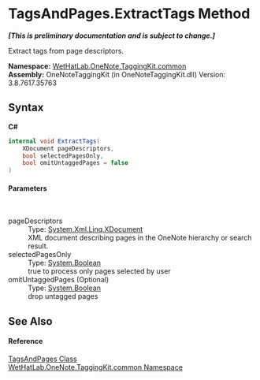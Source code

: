 # TagsAndPages.ExtractTags Method 
 _**\[This is preliminary documentation and is subject to change.\]**_

Extract tags from page descriptors.

**Namespace:**&nbsp;<a href="bcdbab9c-63d1-48a4-6937-af53fb8d9a55.md">WetHatLab.OneNote.TaggingKit.common</a><br />**Assembly:**&nbsp;OneNoteTaggingKit (in OneNoteTaggingKit.dll) Version: 3.8.7617.35763

## Syntax

**C#**<br />
``` C#
internal void ExtractTags(
	XDocument pageDescriptors,
	bool selectedPagesOnly,
	bool omitUntaggedPages = false
)
```


#### Parameters
&nbsp;<dl><dt>pageDescriptors</dt><dd>Type: <a href="http://msdn2.microsoft.com/en-us/library/bb345449" target="_blank">System.Xml.Linq.XDocument</a><br />XML document describing pages in the OneNote hierarchy or search result.</dd><dt>selectedPagesOnly</dt><dd>Type: <a href="http://msdn2.microsoft.com/en-us/library/a28wyd50" target="_blank">System.Boolean</a><br />true to process only pages selected by user</dd><dt>omitUntaggedPages (Optional)</dt><dd>Type: <a href="http://msdn2.microsoft.com/en-us/library/a28wyd50" target="_blank">System.Boolean</a><br />drop untagged pages</dd></dl>

## See Also


#### Reference
<a href="55690233-0343-b962-e73d-0385d0bc7865.md">TagsAndPages Class</a><br /><a href="bcdbab9c-63d1-48a4-6937-af53fb8d9a55.md">WetHatLab.OneNote.TaggingKit.common Namespace</a><br />